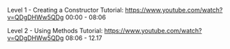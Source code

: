 Level 1 - Creating a Constructor
Tutorial:
https://www.youtube.com/watch?v=QDgDHWw5QDg
00:00 - 08:06

Level 2 - Using Methods
Tutorial:
https://www.youtube.com/watch?v=QDgDHWw5QDg
08:06 - 12.17